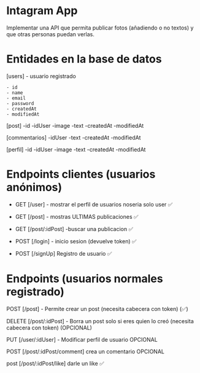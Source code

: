 # Intagram App

Implementar una API que permita publicar fotos (añadiendo o no textos) y que otras
personas puedan verlas.

# Entidades en la base de datos

[users] - usuario registrado

    - id
    - name
    - email
    - password
    - createdAt
    - modifiedAt

[post]
-id
-idUser
-image
-text
-createdAt
-modifiedAt

[commentarios]
-idUser
-text
-createdAt
-modifiedAt

[perfil]
-id
-idUser
-image
-text
-createdAt
-modifiedAt

# Endpoints clientes (usuarios anónimos)

-   GET [/user] - mostrar el perfil de usuarios noseria solo user ✅

-   GET [/post] - mostras ULTIMAS publicaciones ✅

-   GET [/post/:idPost] -buscar una publicacion ✅

-   POST [/login] - inicio sesion (devuelve token) ✅

-   POST [/signUp] Registro de usuario ✅

# Endpoints (usuarios normales registrado)

POST [/post] - Permite crear un post (necesita cabecera con token) (✅)

DELETE [/post/:idPost] - Borra un post solo si eres quien lo creó (necesita cabecera con token) (OPCIONAL)

PUT [/user/:idUser] - Modificar perfil de usuario OPCIONAL

POST [/post/:idPost/comment] crea un comentario OPCIONAL

post [/post/:idPost/like] darle un like ✅
